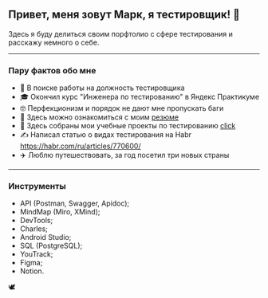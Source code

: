 ## Привет, меня зовут Марк, я тестировщик! 🐞   
Здесь я буду делиться своим порфтолио с сфере тестирования и расскажу немного о себе.  
___
### Пару фактов обо мне
- 👀 В поиске работы на должность тестировщика
- 🎓 Окончил курс "Инженера по тестированию" в Яндекс Практикуме
- 🤓 Перфекционизм и порядок не дают мне пропускать баги
- 📄 Здесь можно ознакомиться с моим [резюме](https://drive.google.com/file/d/1R2yJYFP5TgV3gPQqL1NCji0m-LHvvr1P/view?usp=share_link)  
- 💼 Здесь собраны мои учебные проекты по тестированию [click](https://drive.google.com/drive/folders/1cGvRGTC_XhfOGKpWPLw8cCweYB2sRpaC)
- ✍️ Написал статью о видах тестирования на Habr https://habr.com/ru/articles/770600/
- ✈️ Люблю путешествовать, за год посетил три новых страны
---
### Инструменты
- API (Postman, Swagger, Apidoc);
- MindMap (Miro, XMind);
- DevTools;
- Charles;
- Android Studio;
- SQL (PostgreSQL);
- YouTrack;
- Figma;
- Notion.

🕊
